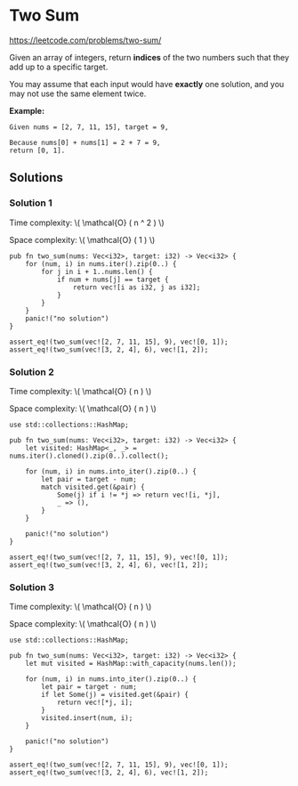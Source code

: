 # Two Sum

<https://leetcode.com/problems/two-sum/>

Given an array of integers, return **indices** of the two numbers such that they add up to a specific target.

You may assume that each input would have **exactly** one solution, and you may not use the same element twice.

**Example:**

```ignore
Given nums = [2, 7, 11, 15], target = 9,

Because nums[0] + nums[1] = 2 + 7 = 9,
return [0, 1].
```

## Solutions

### Solution 1

Time complexity: \\( \mathcal{O} ( n ^ 2 ) \\)

Space complexity: \\( \mathcal{O} ( 1 ) \\)

```rust, edition2018, no_run
pub fn two_sum(nums: Vec<i32>, target: i32) -> Vec<i32> {
    for (num, i) in nums.iter().zip(0..) {
        for j in i + 1..nums.len() {
            if num + nums[j] == target {
                return vec![i as i32, j as i32];
            }
        }
    }
    panic!("no solution")
}

assert_eq!(two_sum(vec![2, 7, 11, 15], 9), vec![0, 1]);
assert_eq!(two_sum(vec![3, 2, 4], 6), vec![1, 2]);
```

### Solution 2

Time complexity: \\( \mathcal{O} ( n ) \\)

Space complexity: \\( \mathcal{O} ( n ) \\)

```rust, edition2018, no_run
use std::collections::HashMap;

pub fn two_sum(nums: Vec<i32>, target: i32) -> Vec<i32> {
    let visited: HashMap<_, _> = nums.iter().cloned().zip(0..).collect();

    for (num, i) in nums.into_iter().zip(0..) {
        let pair = target - num;
        match visited.get(&pair) {
            Some(j) if i != *j => return vec![i, *j],
            _ => (),
        }
    }

    panic!("no solution")
}

assert_eq!(two_sum(vec![2, 7, 11, 15], 9), vec![0, 1]);
assert_eq!(two_sum(vec![3, 2, 4], 6), vec![1, 2]);
```

### Solution 3

Time complexity: \\( \mathcal{O} ( n ) \\)

Space complexity: \\( \mathcal{O} ( n ) \\)

```rust, edition2018, no_run
use std::collections::HashMap;

pub fn two_sum(nums: Vec<i32>, target: i32) -> Vec<i32> {
    let mut visited = HashMap::with_capacity(nums.len());

    for (num, i) in nums.into_iter().zip(0..) {
        let pair = target - num;
        if let Some(j) = visited.get(&pair) {
            return vec![*j, i];
        }
        visited.insert(num, i);
    }

    panic!("no solution")
}

assert_eq!(two_sum(vec![2, 7, 11, 15], 9), vec![0, 1]);
assert_eq!(two_sum(vec![3, 2, 4], 6), vec![1, 2]);
```
